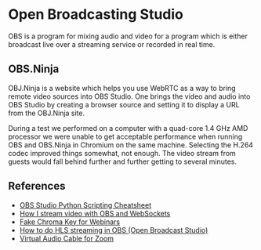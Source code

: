 # Open Broadcasting Studio

OBS is a program for mixing audio and video for a program which is either broadcast
live over a streaming service or recorded in real time.

## OBS.Ninja

OBJ.Ninja is a website which helps you use WebRTC as a way to bring remote video sources
into OBS Studio. One brings the video and audio into OBS Studio by creating a browser source
and setting it to display a URL from the OBJ.Ninja site.

During a test we performed on a computer with a quad-core 1.4 GHz AMD processor we were unable
to get acceptable performance when running OBS and OBS.Ninja in Chromium on the same machine.
Selecting the H.264 codec improved things somewhat, not enough. The video stream from guests
would fall behind further and further getting to several minutes.

## References

* [OBS Studio Python Scripting Cheatsheet](https://awesomeopensource.com/project/upgradeQ/OBS-Studio-Python-Scripting-Cheatsheet-obspython-Examples-of-API?categoryPage=14)
* [How I stream video with OBS and WebSockets](https://opensource.com/article/20/6/obs-websockets-streaming)
* [Fake Chroma Key for Webinars](https://gitlab.com/gersonjferreira/fake-chroma-key)
* [How to do HLS streaming in OBS (Open Broadcast Studio)](https://obsproject.com/forum/resources/how-to-do-hls-streaming-in-obs-open-broadcast-studio.945/)
* [Virtual Audio Cable for Zoom](https://obsproject.com/forum/threads/virtual-audio-cable-for-zoom.125072/)


